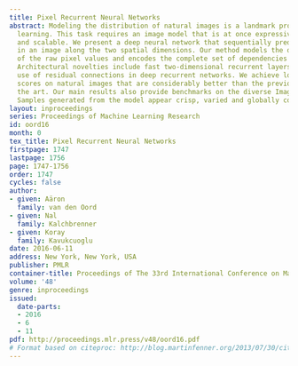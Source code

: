 ```yaml
---
title: Pixel Recurrent Neural Networks
abstract: Modeling the distribution of natural images is a landmark problem in unsupervised
  learning. This task requires an image model that is at once expressive, tractable
  and scalable. We present a deep neural network that sequentially predicts the pixels
  in an image along the two spatial dimensions. Our method models the discrete probability
  of the raw pixel values and encodes the complete set of dependencies in the image.
  Architectural novelties include fast two-dimensional recurrent layers and an effective
  use of residual connections in deep recurrent networks. We achieve log-likelihood
  scores on natural images that are considerably better than the previous state of
  the art. Our main results also provide benchmarks on the diverse ImageNet dataset.
  Samples generated from the model appear crisp, varied and globally coherent.
layout: inproceedings
series: Proceedings of Machine Learning Research
id: oord16
month: 0
tex_title: Pixel Recurrent Neural Networks
firstpage: 1747
lastpage: 1756
page: 1747-1756
order: 1747
cycles: false
author:
- given: Aäron
  family: van den Oord
- given: Nal
  family: Kalchbrenner
- given: Koray
  family: Kavukcuoglu
date: 2016-06-11
address: New York, New York, USA
publisher: PMLR
container-title: Proceedings of The 33rd International Conference on Machine Learning
volume: '48'
genre: inproceedings
issued:
  date-parts:
  - 2016
  - 6
  - 11
pdf: http://proceedings.mlr.press/v48/oord16.pdf
# Format based on citeproc: http://blog.martinfenner.org/2013/07/30/citeproc-yaml-for-bibliographies/
---
```

